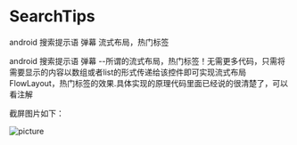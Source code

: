 # SearchTips
android 搜索提示语 弹幕 流式布局，热门标签

android 搜索提示语 弹幕 --所谓的流式布局，热门标签！无需更多代码，只需将需要显示的内容以数组或者list的形式传递给该控件即可实现流式布局FlowLayout，热门标签的效果.具体实现的原理代码里面已经说的很清楚了，可以看注解

截屏图片如下：

![picture](https://github.com/xujinping/SearchTips/blob/master/app/src/main/raw/screenShot.png)
